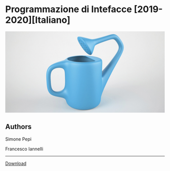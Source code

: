 # Programmazione di Intefacce [2019-2020][Italiano]
![alt text](https://github.com/Gethseman/Appunti-PI-2019-20/blob/master/background.png)

## Authors
Simone Pepi

Francesco Iannelli

---

[Download](https://github.com/unipi-notes/HMI_Notes-2019-20/releases/latest)
